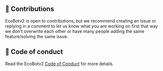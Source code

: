 ## 🚀 Contributions

EcoBotv2 is open to contributions, but we recommend creating an issue or replying in a comment to let us know what you are working on first that way we don't overwrite each other or have many people adding the same feature/solving the same issue. <br/>

## 📝 Code of conduct

Read the EcoBotv2 [Code of Conduct](CODE_OF_CONDUCT.md) for more details.
